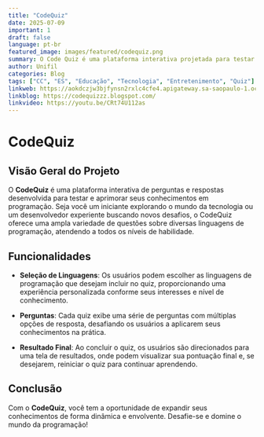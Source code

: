 ```yaml
---
title: "CodeQuiz"
date: 2025-07-09
important: 1
draft: false
language: pt-br
featured_image: images/featured/codequiz.png
summary: O Code Quiz é uma plataforma interativa projetada para testar e aprimorar seus conhecimentos em programação. Seja você um iniciante curioso ou um programador experiente em busca de desafios, o Code Quiz oferece uma variedade de perguntas elaboradas para cobrir uma ampla gama de tópicos de programação.
author: Unifil
categories: Blog
tags: ["CC", "ES", "Educação", "Tecnologia", "Entretenimento", "Quiz"]
linkweb: https://aokdczjw3bjfynsn2rxlc4cfe4.apigateway.sa-saopaulo-1.oci.customer-oci.com/
linkblog: https://codequizzz.blogspot.com/
linkvideo: https://youtu.be/CRt74U112as
---
```


# CodeQuiz

## Visão Geral do Projeto

O **CodeQuiz** é uma plataforma interativa de perguntas e respostas desenvolvida para testar e aprimorar seus conhecimentos em programação. Seja você um iniciante explorando o mundo da tecnologia ou um desenvolvedor experiente buscando novos desafios, o CodeQuiz oferece uma ampla variedade de questões sobre diversas linguagens de programação, atendendo a todos os níveis de habilidade.

## Funcionalidades

- **Seleção de Linguagens**: Os usuários podem escolher as linguagens de programação que desejam incluir no quiz, proporcionando uma experiência personalizada conforme seus interesses e nível de conhecimento.

- **Perguntas**: Cada quiz exibe uma série de perguntas com múltiplas opções de resposta, desafiando os usuários a aplicarem seus conhecimentos na prática.

- **Resultado Final**: Ao concluir o quiz, os usuários são direcionados para uma tela de resultados, onde podem visualizar sua pontuação final e, se desejarem, reiniciar o quiz para continuar aprendendo.

## Conclusão

Com o **CodeQuiz**, você tem a oportunidade de expandir seus conhecimentos de forma dinâmica e envolvente. Desafie-se e domine o mundo da programação!

